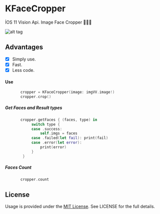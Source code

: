# KFaceCropper
İOS 11 Vision Api. Image Face Cropper 💇🏻‍♂️

![alt tag](https://user-images.githubusercontent.com/16580898/30782452-4779ff1a-a13b-11e7-8a92-e57414034e06.png)

## Advantages
- [X] Simply use.
- [X] Fast.
- [X] Less code.

#### Use

```Swift
       cropper = KFaceCropper(image: imgVV.image!)
       cropper.crop()
```

##### Get Faces and Result types

```Swift
       cropper.getFaces { (faces, type) in
            switch type {
            case .success:
                self.imgs = faces
            case .failed(let fail): print(fail)
            case .error(let error):
                print(error)
            }
        }
```

##### Faces Count

```Swift
       cropper.count
```


## License
Usage is provided under the [MIT License](http://http//opensource.org/licenses/mit-license.php). See LICENSE for the full details.
